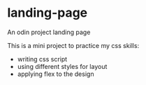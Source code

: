 # landing-page
An odin project landing page

This is a mini project to practice my css skills:
* writing css script
* using different styles for layout
* applying flex to the design
